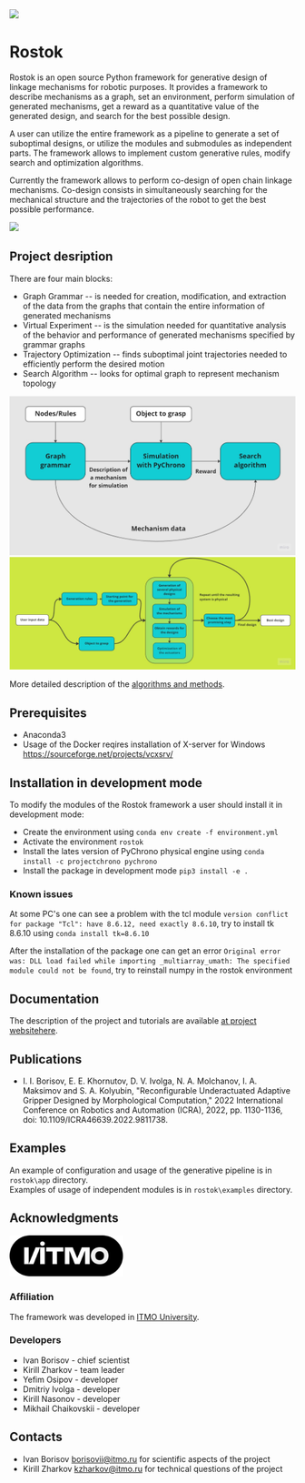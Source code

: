 <img src="./docs/images/logo_rostok.jpg" width="200">

# Rostok

Rostok is an open source Python framework for generative design of linkage mechanisms for robotic purposes. It provides a framework to describe mechanisms as a graph, set an environment, perform simulation of generated mechanisms, get a reward as a quantitative value of the generated design, and search for the best possible design. 

A user can utilize the entire framework as a pipeline to generate a set of suboptimal designs, or utilize the modules and submodules as independent parts. The framework allows to implement custom generative rules, modify search and optimization algorithms. 

Currently the framework allows to perform co-design of open chain linkage mechanisms. Co-design consists in simultaneously searching for the mechanical structure and the trajectories of the robot to get the best possible performance. 

<img src="./docs/images/brick_anim.gif" width="700">

## Project desription

There are four main blocks:  

* Graph Grammar -- is needed for creation, modification, and extraction of the data from the graphs that contain the entire information of generated mechanisms
* Virtual Experiment -- is the simulation needed for quantitative analysis of the behavior  and performance of generated mechanisms specified by grammar graphs
* Trajectory Optimization -- finds suboptimal joint trajectories needed to efficiently perform the desired motion
* Search Algorithm -- looks for optimal graph to represent mechanism topology

![project_general](./docs/images/general_scheme.jpg)
![project_algorithm](./docs/images/Algorithm_shceme.jpg)

More detailed description of the [algorithms and methods](docs/Algorithm.md). 

## Prerequisites

* Anaconda3 
* Usage of the Docker reqires installation of Х-server for Windows https://sourceforge.net/projects/vcxsrv/

## Installation in development mode 

To modify the modules of the Rostok framework a user should install it in development mode:  

* Create the environment using `conda env create -f environment.yml`
* Activate the environment `rostok`  
* Install the lates version of PyChrono physical engine using `conda install -c projectchrono pychrono`  
* Install the package in development mode `pip3 install -e .`  

### Known issues 

At some PC's one can see a problem with the tcl module `version conflict for package "Tcl": have 8.6.12, need exactly 8.6.10`, try to install tk 8.6.10 using `conda install tk=8.6.10`

After the installation of the package one can get an error `Original error was: DLL load failed while importing _multiarray_umath: The specified module could not be found`, try to reinstall numpy in the rostok environment

## Documentation

The description of the project and tutorials are available [at project websitehere](https://licaibeerlab.github.io/graph_assembler/).

## Publications

* I. I. Borisov, E. E. Khornutov, D. V. Ivolga, N. A. Molchanov, I. A. Maksimov and S. A. Kolyubin, "Reconfigurable Underactuated Adaptive Gripper Designed by Morphological Computation," 2022 International Conference on Robotics and Automation (ICRA), 2022, pp. 1130-1136, doi: 10.1109/ICRA46639.2022.9811738.

## Examples

An example of configuration and usage of the generative pipeline is in `rostok\app` directory.  
Examples of usage of independent modules is in `rostok\examples` directory. 

## Acknowledgments
<img src="./docs/images/logo.png" width="200">

### Affiliation

The framework was developed in [ITMO University](https://en.itmo.ru/).

### Developers

* Ivan Borisov - chief scientist 
* Kirill Zharkov - team leader
* Yefim Osipov - developer
* Dmitriy Ivolga - developer
* Kirill Nasonov - developer
* Mikhail Chaikovskii - developer

## Contacts

* Ivan Borisov borisovii@itmo.ru for scientific aspects of the project
* Kirill Zharkov kzharkov@itmo.ru for technical questions of the project